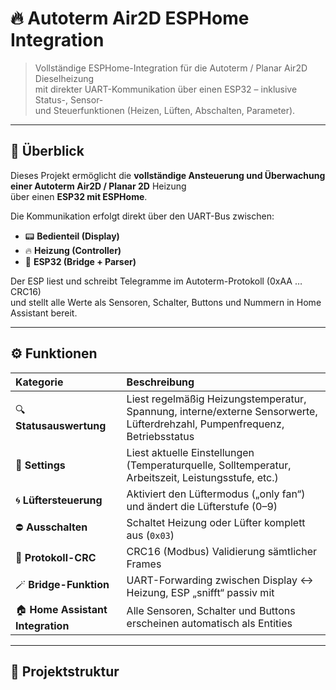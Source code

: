 # 🔥 Autoterm Air2D ESPHome Integration

> Vollständige ESPHome-Integration für die Autoterm / Planar Air2D Dieselheizung  
> mit direkter UART-Kommunikation über einen ESP32 – inklusive Status-, Sensor-  
> und Steuerfunktionen (Heizen, Lüften, Abschalten, Parameter).

---

## 🧩 Überblick

Dieses Projekt ermöglicht die **vollständige Ansteuerung und Überwachung einer Autoterm Air2D / Planar 2D** Heizung  
über einen **ESP32 mit ESPHome**.  

Die Kommunikation erfolgt direkt über den UART-Bus zwischen:
- 📟 **Bedienteil (Display)**  
- 🔥 **Heizung (Controller)**  
- 🧠 **ESP32 (Bridge + Parser)**

Der ESP liest und schreibt Telegramme im Autoterm-Protokoll (0xAA … CRC16)  
und stellt alle Werte als Sensoren, Schalter, Buttons und Nummern in Home Assistant bereit.

---

## ⚙️ Funktionen

| Kategorie | Beschreibung |
|:--|:--|
| 🔍 **Statusauswertung** | Liest regelmäßig Heizungstemperatur, Spannung, interne/externe Sensorwerte, Lüfterdrehzahl, Pumpenfrequenz, Betriebsstatus |
| 🧭 **Settings** | Liest aktuelle Einstellungen (Temperaturquelle, Solltemperatur, Arbeitszeit, Leistungsstufe, etc.) |
| 🌀 **Lüftersteuerung** | Aktiviert den Lüftermodus („only fan“) und ändert die Lüfterstufe (0–9) |
| ⛔ **Ausschalten** | Schaltet Heizung oder Lüfter komplett aus (`0x03`) |
| 🧾 **Protokoll-CRC** | CRC16 (Modbus) Validierung sämtlicher Frames |
| 🪄 **Bridge-Funktion** | UART-Forwarding zwischen Display ↔ Heizung, ESP „snifft“ passiv mit |
| 🏠 **Home Assistant Integration** | Alle Sensoren, Schalter und Buttons erscheinen automatisch als Entities |

---

## 🧱 Projektstruktur

